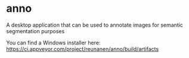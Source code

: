 # anno
A desktop application that can be used to annotate images for semantic segmentation purposes

You can find a Windows installer here: https://ci.appveyor.com/project/reunanen/anno/build/artifacts
